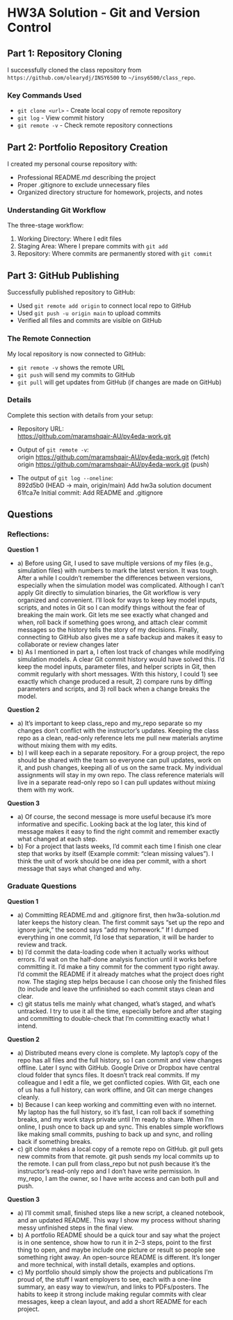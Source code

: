# HW3A Solution - Git and Version Control
## Part 1: Repository Cloning
I successfully cloned the class repository from `https://github.com/olearydj/INSY6500` to
`~/insy6500/class_repo`.
### Key Commands Used
- `git clone <url>` - Create local copy of remote repository
- `git log` - View commit history
- `git remote -v` - Check remote repository connections
## Part 2: Portfolio Repository Creation
I created my personal course repository with:
- Professional README.md describing the project
- Proper .gitignore to exclude unnecessary files
- Organized directory structure for homework, projects, and notes
### Understanding Git Workflow
The three-stage workflow:
1. Working Directory: Where I edit files
2. Staging Area: Where I prepare commits with `git add`
3. Repository: Where commits are permanently stored with `git commit`
## Part 3: GitHub Publishing
Successfully published repository to GitHub:
- Used `git remote add origin` to connect local repo to GitHub
- Used `git push -u origin main` to upload commits
- Verified all files and commits are visible on GitHub
### The Remote Connection
My local repository is now connected to GitHub:
- `git remote -v` shows the remote URL
- `git push` will send my commits to GitHub
- `git pull` will get updates from GitHub (if changes are made on GitHub)
### Details
Complete this section with details from your setup:
- Repository URL:   
  https://github.com/maramshqair-AU/py4eda-work.git  

- Output of `git remote -v`:   
  origin  https://github.com/maramshqair-AU/py4eda-work.git (fetch)  
  origin  https://github.com/maramshqair-AU/py4eda-work.git (push)  

- The output of `git log --oneline`:   
  892d5b0 (HEAD -> main, origin/main) Add hw3a solution document  
  61fca7e Initial commit: Add README and .gitignore  
## Questions
### Reflections:
**Question 1**  
- a) Before using Git, I used to save multiple versions of my files (e.g., simulation files) with numbers to mark the latest version. It was tough. After a while I couldn’t remember the differences between versions, especially when the simulation model was complicated. Although I can’t apply Git directly to simulation binaries, the Git workflow is very organized and convenient. I’ll look for ways to keep key model inputs, scripts, and notes in Git so I can modify things without the fear of breaking the main work. Git lets me see exactly what changed and when, roll back if something goes wrong, and attach clear commit messages so the history tells the story of my decisions. Finally, connecting to GitHub also gives me a safe backup and makes it easy to collaborate or review changes later  
- b) As I mentioned in part a, I often lost track of changes while modifying simulation models. A clear Git commit history would have solved this. I’d keep the model inputs, parameter files, and helper scripts in Git, then commit regularly with short messages. With this history, I could 1) see exactly which change produced a result, 2) compare runs by diffing parameters and scripts, and 3) roll back when a change breaks the model.  
  
**Question 2**  
- a) It’s important to keep class_repo and my_repo separate so my changes don’t conflict with the instructor’s updates. Keeping the class repo as a clean, read-only reference lets me pull new materials anytime without mixing them with my edits.  
- b) I will keep each in a separate repository. For a group project, the repo should be shared with the team so everyone can pull updates, work on it, and push changes, keeping all of us on the same track. My individual assignments will stay in my own repo. The class reference materials will live in a separate read-only repo so I can pull updates without mixing them with my work.  
  
**Question 3**  
- a) Of course, the second message is more useful because it’s more informative and specific. Looking back at the log later, this kind of message makes it easy to find the right commit and remember exactly what changed at each step.  
- b) For a project that lasts weeks, I’d commit each time I finish one clear step that works by itself (Example commit: “clean missing values”). I think the unit of work should be one idea per commit, with a short message that says what changed and why.  
  
### Graduate Questions  
**Question 1**  
- a) Committing README.md and .gitignore first, then hw3a-solution.md later keeps the history clean. The first commit says “set up the repo and ignore junk,” the second says “add my homework.” If I dumped everything in one commit, I’d lose that separation, it will be harder to review and track.  
- b) I’d commit the data-loading code when it actually works without errors. I’d wait on the half-done analysis function until it works before committing it. I’d make a tiny commit for the comment typo right away. I’d commit the README if it already matches what the project does right now. The staging step helps because I can choose only the finished files (to include and leave the unfinished so each commit stays clean and clear.  
- c) git status tells me mainly what changed, what’s staged, and what’s untracked. I try to use it all the time, especially before and after staging and committing to double-check that I’m committing exactly what I intend.  
  
**Question 2**  
- a) Distributed means every clone is complete. My laptop’s copy of the repo has all files and the full history, so I can commit and view changes offline. Later I sync with GitHub. Google Drive or Dropbox have central cloud folder that syncs files. It doesn’t track real commits. If my colleague and I edit a file, we get conflicted copies. With Git, each one of us has a full history, can work offline, and Git can merge changes cleanly.  
- b) Because I can keep working and committing even with no internet. My laptop has the full history, so it’s fast, I can roll back if something breaks, and my work stays private until I’m ready to share. When I’m online, I push once to back up and sync. This enables simple workflows like making small commits, pushing to back up and sync, and rolling back if something breaks.  
- c) git clone makes a local copy of a remote repo on GitHub. git pull gets new commits from that remote. git push sends my local commits up to the remote. I can pull from class_repo but not push because it’s the instructor’s read-only repo and I don’t have write permission. In my_repo, I am the owner, so I have write access and can both pull and push.  
  
**Question 3**  
- a) I’ll commit small, finished steps like a new script, a cleaned notebook, and an updated README. This way I show my process without sharing messy unfinished steps in the final view.  
- b) A portfolio README should be a quick tour and say what the project is in one sentence, show how to run it in 2–3 steps, point to the first thing to open, and maybe include one picture or result so people see something right away. An open-source README is different. It’s longer and more technical, with install details, examples and options.  
- c) My portfolio should simply show the projects and publications I’m proud of, the stuff I want employers to see, each with a one-line summary, an easy way to view/run, and links to PDFs/posters. The habits to keep it strong include making regular commits with clear messages, keep a clean layout, and  add a short README for each project.  
 



